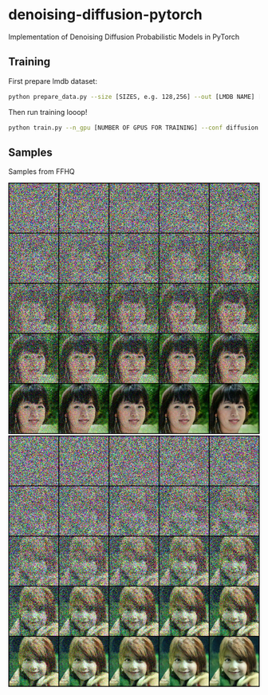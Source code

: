 # denoising-diffusion-pytorch
Implementation of Denoising Diffusion Probabilistic Models in PyTorch

## Training

First prepare lmdb dataset:

```bash
python prepare_data.py --size [SIZES, e.g. 128,256] --out [LMDB NAME] [DATASET PATH]
```

Then run training looop!


```bash
python train.py --n_gpu [NUMBER OF GPUS FOR TRAINING] --conf diffusion.conf 
```

## Samples

Samples from FFHQ

![Samples from FFHQ 1](doc/diffusion1.png)
![Samples from FFHQ 2](doc/diffusion2.png)